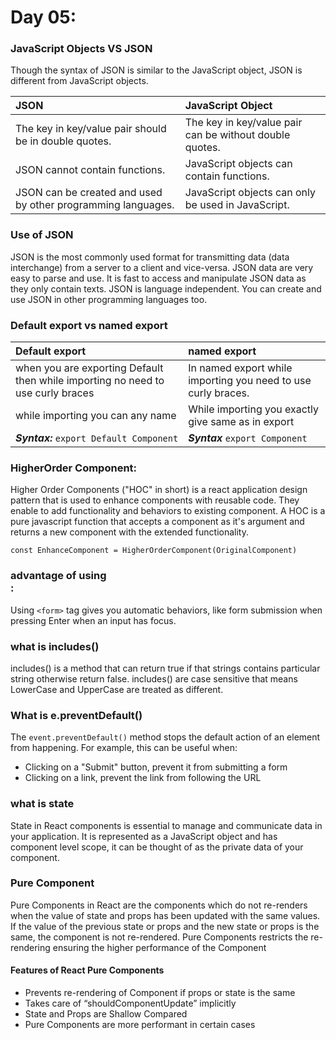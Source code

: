 # Day 05:

### JavaScript Objects VS JSON

Though the syntax of JSON is similar to the JavaScript object, JSON is different from JavaScript objects.

| JSON | JavaScript Object              |
| :--------| :------------------------- |
| The key in key/value pair should be in double quotes. | The key in key/value pair can be without double quotes. |
| JSON cannot contain functions. | JavaScript objects can contain functions.|
| JSON can be created and used by other programming languages.| JavaScript objects can only be used in JavaScript.|


### Use of JSON
JSON is the most commonly used format for transmitting data (data interchange) from a server to a client and vice-versa. JSON data are very easy to parse and use. It is fast to access and manipulate JSON data as they only contain texts.
JSON is language independent. You can create and use JSON in other programming languages too.

### Default export vs named export 

| Default export | named export             |
| :--------| :------------------------- |
| when you are exporting Default then while importing no need to use curly braces | In named export while importing you need to use curly braces.|
| while importing you can any name| While importing you exactly give same as in export|
| ***Syntax:*** `export Default Component`| ***Syntax*** `export Component`|

### HigherOrder Component:

Higher Order Components ("HOC" in short) is a react application design pattern that is used to enhance
components with reusable code. They enable to add functionality and behaviors to existing component.
A HOC is a pure javascript function that accepts a component as it's argument and returns a new component with
the extended functionality.

`const EnhanceComponent = HigherOrderComponent(OriginalComponent)`

### advantage of using <form>:

Using `<form>` tag gives you automatic behaviors, like form submission when pressing Enter when an input has focus.

### what is includes()

includes() is a method that can return true if that strings contains particular string otherwise return false. includes() are case sensitive that means LowerCase and UpperCase are treated as different.

### What is e.preventDefault()

The `event.preventDefault()` method stops the default action of an element from happening.
For example, this can be useful when:

- Clicking on a "Submit" button, prevent it from submitting a form
- Clicking on a link, prevent the link from following the URL

### what is state

State in React components is essential to manage and communicate data in your application. It is represented as a
JavaScript object and has component level scope, it can be thought of as the private data of your component.

### Pure Component 

Pure Components in React are the components which do not re-renders when the value of state and props has been updated with the same values. If the value of the previous state or props and the new state or props is the same, the component is not re-rendered. Pure Components restricts the re-rendering ensuring the higher performance of the Component

#### Features of React Pure Components

- Prevents re-rendering of Component if props or state is the same
- Takes care of “shouldComponentUpdate” implicitly
- State and Props are Shallow Compared
- Pure Components are more performant in certain cases
